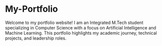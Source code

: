 # My-Portfolio
Welcome to my portfolio website! I am an Integrated M.Tech student specializing in Computer Science with a focus on Artificial Intelligence and Machine Learning. This portfolio highlights my academic journey, technical projects, and leadership roles.
